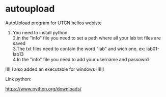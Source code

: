 # autoupload
AutoUpload program for UTCN helios webiste

1. You need to install python<br />
2.in the "info" file you need to set a path where all your lab txt files are saved<br />
3.The txt files need to contain the word "lab" and wich one. ex: lab01-lab13<br />
4.In the "info" file you need to add your username and passowrd<br />

!!!!   I also added an executable for windows !!!!!!

Link python:

https://www.python.org/downloads/

